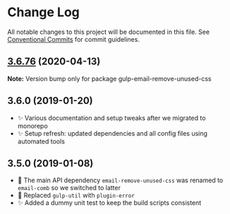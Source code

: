 # Change Log

All notable changes to this project will be documented in this file.
See [Conventional Commits](https://conventionalcommits.org) for commit guidelines.

## [3.6.76](https://gitlab.com/codsen/codsen/compare/gulp-email-remove-unused-css@3.6.75...gulp-email-remove-unused-css@3.6.76) (2020-04-13)

**Note:** Version bump only for package gulp-email-remove-unused-css





## 3.6.0 (2019-01-20)

- ✨ Various documentation and setup tweaks after we migrated to monorepo
- ✨ Setup refresh: updated dependencies and all config files using automated tools

## 3.5.0 (2019-01-08)

- 🔧 The main API dependency `email-remove-unused-css` was renamed to `email-comb` so we switched to latter
- 🔧 Replaced `gulp-util` with `plugin-error`
- ✨ Added a dummy unit test to keep the build scripts consistent
